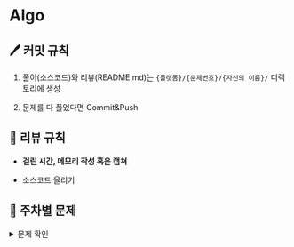 # Algo
## 🖊 커밋 규칙
1. 풀이(소스코드)와 리뷰(README.md)는 `{플랫폼}/{문제번호}/{자신의 이름}/` 디렉토리에 생성

2. 문제를 다 풀었다면 Commit&Push

## 📌 리뷰 규칙
- **걸린 시간, 메모리 작성 혹은 캡쳐**

- 소스코드 올리기

## 📝 주차별 문제
<details><summary>문제 확인</summary>

|주차|1|2|3|
|:---:|:---:|:---:|:---:|
|**1주차**<br> (02.09 ~ 02.15)|[파일명 정렬](https://school.programmers.co.kr/learn/courses/30/lessons/17686)|[프렌즈4블록](https://school.programmers.co.kr/learn/courses/30/lessons/17679)||
|**2주차**<br> (02.16 ~ 02.22)|[2 x n 타일링](https://school.programmers.co.kr/learn/courses/30/lessons/12900)|[N진수 게임](https://school.programmers.co.kr/learn/courses/30/lessons/17687)||
|**3주차**<br> (02.23 ~ 03.01)|[줄 서는 방법](https://school.programmers.co.kr/learn/courses/30/lessons/12936)|[~~괄호 변환~~](https://school.programmers.co.kr/learn/courses/30/lessons/60058)||
|**4주차**<br> (03.02 ~ 03.08)|[점프와 순간 이동](https://school.programmers.co.kr/learn/courses/30/lessons/12980)|[배달](https://school.programmers.co.kr/learn/courses/30/lessons/12978)||
|**5주차**<br> (03.09 ~ 03.15)|[영어 끝말잇기](https://school.programmers.co.kr/learn/courses/30/lessons/12981)|[후보키](https://school.programmers.co.kr/learn/courses/30/lessons/42890)||
|**6주차**<br> (03.16 ~ 03.22)|[조이스틱](https://school.programmers.co.kr/learn/courses/30/lessons/42860)|[모음사전](https://school.programmers.co.kr/learn/courses/30/lessons/84512)||
|**7주차**<br> (03.23 ~ 03.29)|[성격 유형 검사하기](https://school.programmers.co.kr/learn/courses/30/lessons/118666)|[괄호 회전하기](https://school.programmers.co.kr/learn/courses/30/lessons/76502)||
|**8주차**<br> (03.30 ~ 04.05)|[쿼드압축 후 개수 세기](https://school.programmers.co.kr/learn/courses/30/lessons/68936)|[옹알이 (2)](https://school.programmers.co.kr/learn/courses/30/lessons/133499)||
|**9주차**<br> (04.13 ~ 04.19)|[개인정보 수집 유효기간](https://school.programmers.co.kr/learn/courses/30/lessons/150370)|[롤케이크 자르기](https://school.programmers.co.kr/learn/courses/30/lessons/132265)||
|**10주차**<br> (04.20 ~ 04.26)|[귤 고르기](https://school.programmers.co.kr/learn/courses/30/lessons/138476)|[혼자 놀기의 달인](https://school.programmers.co.kr/learn/courses/30/lessons/131130)||
|**11주차**<br> (04.27 ~ 05.03)|[피로도](https://school.programmers.co.kr/learn/courses/30/lessons/87946)|[전력망을 둘로 나누기](https://school.programmers.co.kr/learn/courses/30/lessons/86971)||
|**12주차**<br> (05.04 ~ 05.10)|[메뉴 리뉴얼](https://school.programmers.co.kr/learn/courses/30/lessons/72411)|[할인 행사](https://school.programmers.co.kr/learn/courses/30/lessons/131127)||
|**13주차**<br> (05.11 ~ 05.17)|[연속 부분 수열 합의 개수](https://school.programmers.co.kr/learn/courses/30/lessons/131701)|[거리두기 확인하기](https://school.programmers.co.kr/learn/courses/30/lessons/81302)||
|**14주차**<br> (05.25 ~ 05.31)|[구명보트](https://school.programmers.co.kr/learn/courses/30/lessons/42885)|[후보키](https://school.programmers.co.kr/learn/courses/30/lessons/42890)||
|**15주차**<br> (06.01 ~ 06.07)|[카펫](https://school.programmers.co.kr/learn/courses/30/lessons/42842)|[택배 배달과 수거하기](https://school.programmers.co.kr/learn/courses/30/lessons/150369)|[괄호 추가하기](https://www.acmicpc.net/problem/16637)||
|**16주차**<br> (06.08 ~ 06.14)|[올바른 괄호](https://school.programmers.co.kr/learn/courses/30/lessons/12909)|[3xn 타일링](https://school.programmers.co.kr/learn/courses/30/lessons/12902)|[파이프 옮기기 1](https://www.acmicpc.net/problem/17070)||
|**17주차**<br> (06.24 ~ 06.28)|[예상 대진표](https://school.programmers.co.kr/learn/courses/30/lessons/12985)|[양궁대회](https://school.programmers.co.kr/learn/courses/30/lessons/92342)|[게리맨더링](https://www.acmicpc.net/problem/17471)||
|**18주차**<br> (06.29 ~ 07.05)|[H-Index](https://school.programmers.co.kr/learn/courses/30/lessons/42747)|[순위 검색](https://school.programmers.co.kr/learn/courses/30/lessons/72412)|[배열 돌리기 4](https://www.acmicpc.net/problem/17406)||
|**19주차**<br> (07.06 ~ 07.12)|[의상](https://school.programmers.co.kr/learn/courses/30/lessons/42578)|[디펜스 게임](https://school.programmers.co.kr/learn/courses/30/lessons/142085)|[색종이 붙이기](https://www.acmicpc.net/problem/17136)||
|**20주차**<br> (07.20 ~ 07.26)|[캐시](https://school.programmers.co.kr/learn/courses/30/lessons/17680)|[요격 시스템](https://school.programmers.co.kr/learn/courses/30/lessons/181188)|[캐슬 디펜스](https://www.acmicpc.net/problem/17135)||
|**21주차**<br> (07.27 ~ 08.02)|[더 맵게](https://school.programmers.co.kr/learn/courses/30/lessons/42626)|[N-Queen](https://school.programmers.co.kr/learn/courses/30/lessons/12952)|[다리 만들기 2](https://www.acmicpc.net/problem/17472)||
|**22주차**<br> (08.03 ~ 08.09)|[다리를 지나는 트럭](https://school.programmers.co.kr/learn/courses/30/lessons/42583)|[과제 진행하기
](https://school.programmers.co.kr/learn/courses/30/lessons/176962)|[Build Gates](https://www.acmicpc.net/problem/11975)||
